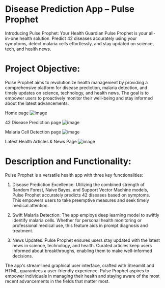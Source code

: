 # Disease Prediction App – Pulse Prophet
Introducing Pulse Prophet: Your Health Guardian Pulse Prophet is your all-in-one health solution. Predict 42 diseases accurately using your symptoms, detect malaria cells effortlessly, and stay updated on science, tech, and health news.

# Project Objective: 
Pulse Prophet aims to revolutionize health management by providing a comprehensive platform for disease prediction, malaria detection, and timely updates on science, technology, and health news. The goal is to empower users to proactively monitor their well-being and stay informed about the latest advancements.

Home page 
![image](https://github.com/tomting-Auhona/Pulse-Prophet/assets/117756328/9abd989c-57ef-4fed-bdc0-50460dc41b27)

42 Disease Prediction page
![image](https://github.com/tomting-Auhona/Pulse-Prophet/assets/117756328/7d6c58fd-d362-47b6-910d-d2c712c8b0ae)

Malaria Cell Detection page
![image](https://github.com/tomting-Auhona/Pulse-Prophet/assets/117756328/88bc9387-2359-45d9-86df-e64358e43050)

Latest Health Articles & News Page
![image](https://github.com/tomting-Auhona/Pulse-Prophet/assets/117756328/c76281a1-f89e-4e92-a20a-9e2528927b9c)

# Description and Functionality: 
Pulse Prophet is a versatile health app with three key functionalities:

1.	Disease Prediction Excellence: Utilizing the combined strength of Random Forest, Naive Bayes, and Support Vector Machine models, Pulse Prophet accurately predicts 42 diseases based on symptoms. This empowers users to take preemptive measures and seek timely medical attention.
  
2.	Swift Malaria Detection: The app employs deep learning model to swiftly identify malaria cells. Whether for personal health monitoring or professional medical use, this feature aids in prompt diagnosis and treatment.
   
3.	News Updates: Pulse Prophet ensures users stay updated with the latest news in science, technology, and health. Curated articles keep users informed about breakthroughs, enabling them to make well-informed decisions.
   
The app's streamlined graphical user interface, crafted with Streamlit and HTML, guarantees a user-friendly experience. Pulse Prophet aspires to empower individuals in managing their health and staying aware of the most recent advancements in the fields that matter most.

